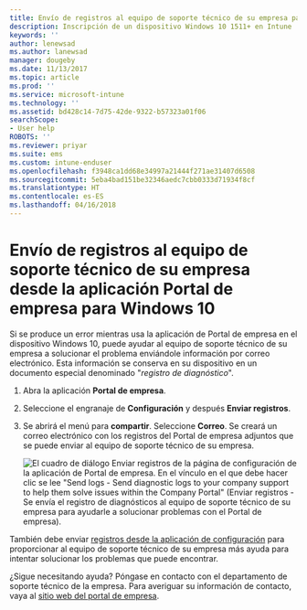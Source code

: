 ```yaml
---
title: Envío de registros al equipo de soporte técnico de su empresa para dispositivos Windows 10 | Microsoft Docs
description: Inscripción de un dispositivo Windows 10 1511+ en Intune
keywords: ''
author: lenewsad
ms.author: lanewsad
manager: dougeby
ms.date: 11/13/2017
ms.topic: article
ms.prod: ''
ms.service: microsoft-intune
ms.technology: ''
ms.assetid: bd428c14-7d75-42de-9322-b57323a01f06
searchScope:
- User help
ROBOTS: ''
ms.reviewer: priyar
ms.suite: ems
ms.custom: intune-enduser
ms.openlocfilehash: f3948ca1dd68e34997a21444f271ae31407d6508
ms.sourcegitcommit: 5eba4bad151be32346aedc7cbb0333d71934f8cf
ms.translationtype: HT
ms.contentlocale: es-ES
ms.lasthandoff: 04/16/2018
---
```

# <a name="send-logs-to-your-company-support-from-the-company-portal-app-for-windows-10"></a>Envío de registros al equipo de soporte técnico de su empresa desde la aplicación Portal de empresa para Windows 10

Si se produce un error mientras usa la aplicación de Portal de empresa en el dispositivo Windows 10, puede ayudar al equipo de soporte técnico de su empresa a solucionar el problema enviándole información por correo electrónico. Esta información se conserva en su dispositivo en un documento especial denominado "_registro de diagnóstico_".

1. Abra la aplicación **Portal de empresa**.
2. Seleccione el engranaje de **Configuración** y después **Enviar registros**.
3. Se abrirá el menú para **compartir**. Seleccione **Correo**. Se creará un correo electrónico con los registros del Portal de empresa adjuntos que se puede enviar al equipo de soporte técnico de su empresa.

   ![El cuadro de diálogo Enviar registros de la página de configuración de la aplicación de Portal de empresa. En el vínculo en el que debe hacer clic se lee "Send logs - Send diagnostic logs to your company support to help them solve issues within the Company Portal" (Enviar registros - Se envía el registro de diagnósticos al equipo de soporte técnico de su empresa para ayudarle a solucionar problemas con el Portal de empresa).](./media/w10-share-logs-after-1711.png)

También debe enviar [registros desde la aplicación de configuración](send-logs-to-your-it-admin-settings-windows.md) para proporcionar al equipo de soporte técnico de su empresa más ayuda para intentar solucionar los problemas que puede encontrar.

¿Sigue necesitando ayuda? Póngase en contacto con el departamento de soporte técnico de la empresa. Para averiguar su información de contacto, vaya al [sitio web del portal de empresa](https://portal.manage.microsoft.com#HelpDeskDialog).
